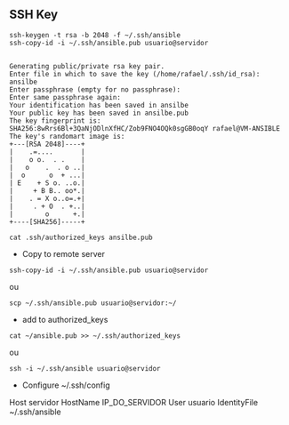 ## SSH Key
```
ssh-keygen -t rsa -b 2048 -f ~/.ssh/ansible
ssh-copy-id -i ~/.ssh/ansible.pub usuario@servidor


```

```
Generating public/private rsa key pair.
Enter file in which to save the key (/home/rafael/.ssh/id_rsa): ansilbe
Enter passphrase (empty for no passphrase):
Enter same passphrase again:
Your identification has been saved in ansilbe
Your public key has been saved in ansilbe.pub
The key fingerprint is:
SHA256:8wRrs6Bl+3QaNjODlnXfHC/Zob9FNO4OQk0sgGB0oqY rafael@VM-ANSIBLE
The key's randomart image is:
+---[RSA 2048]----+
|    .=....       |
|    o o.  . .    |
|   o    .  . o ..|
|  o      o  + ...|
| E    + S o. ..o.|
|     + B B.. oo*.|
|    . = X o..o=.+|
|     . + O  . +..|
|        o      +.|
+----[SHA256]-----+
```

```
cat .ssh/authorized_keys ansilbe.pub 
```

* Copy to remote server 
```
ssh-copy-id -i ~/.ssh/ansible.pub usuario@servidor
```

ou 

```
scp ~/.ssh/ansible.pub usuario@servidor:~/
```


* add to authorized_keys
```
cat ~/ansible.pub >> ~/.ssh/authorized_keys
```

ou

```
ssh -i ~/.ssh/ansible usuario@servidor
```

* Configure ~/.ssh/config

Host servidor
    HostName IP_DO_SERVIDOR
    User usuario
    IdentityFile ~/.ssh/ansible

